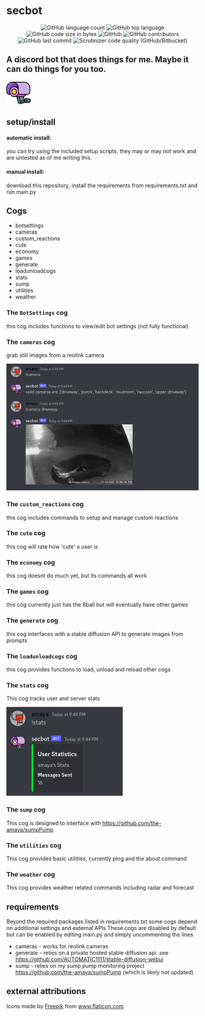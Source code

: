 # secbot

<p align="center">
	<img alt="GitHub language count" src="https://img.shields.io/github/languages/count/the-amaya/secbot?style=plastic">
	<img alt="GitHub top language" src="https://img.shields.io/github/languages/top/the-amaya/secbot?style=plastic">
	<img alt="GitHub code size in bytes" src="https://img.shields.io/github/languages/code-size/the-amaya/secbot?style=plastic">
	<img alt="GitHub" src="https://img.shields.io/github/license/the-amaya/secbot?style=plastic">
	<img alt="GitHub contributors" src="https://img.shields.io/github/contributors/the-amaya/secbot?style=plastic">
	<img alt="GitHub last commit" src="https://img.shields.io/github/last-commit/the-amaya/secbot?style=plastic">
	<img alt="Scrutinizer code quality (GitHub/Bitbucket)" src="https://img.shields.io/scrutinizer/quality/g/the-amaya/secbot?style=plastic">
</p>

## A discord bot that does things for me. Maybe it can do things for you too.

<img src="https://raw.githubusercontent.com/the-amaya/secbot/main/demo/cam.svg"  width="64" height="64">

## setup/install
#### automatic install:
you can try using the included setup scripts, they may or may not work and are untested as of me writing this.

#### manual install:
download this repository, install the requirements from requirements.txt and run main.py

## Cogs
- botsettings
- cameras
- custom_reactions
- cute
- economy
- games
- generate
- loadunloadcogs
- stats
- sump
- utilities
- weather

### The `BotSettings` cog
this cog includes functions to view/edit bot settings (not fully functional)

### The `cameras` cog
grab still images from a reolink camera

![usage example](https://raw.githubusercontent.com/the-amaya/secbot/main/demo/camera_cog.png)

### The `custom_reactions` cog
this cog includes commands to setup and manage custom reactions

### The `cute` cog
this cog will rate how 'cute' a user is

### The `economy` cog
this cog doesnt do much yet, but its commands all work

### The `games` cog
this cog currently just has the 8ball but will eventually have other games

### The `generate` cog
this cog interfaces with a stable diffusion API to generate images from prompts

### The `loadunloadcogs` cog
this cog provides functions to load, unload and reload other cogs

### The `stats` cog
This cog tracks user and server stats

![usage example](https://raw.githubusercontent.com/the-amaya/secbot/main/demo/stats_cog.png)

### The `sump` cog
This cog is designed to interface with https://github.com/the-amaya/sumpPump

### The `utilities` cog
This cog provides basic utilities, currently ping and the about command

### The `weather` cog
This cog provides weather related commands including radar and forecast


## requirements
Beyond the required packages listed in requirements.txt some cogs depend on additional settings and external APIs
These cogs are disabled by default but can be enabled by editing main.py and simply uncommenting the lines

- cameras - works for reolink cameras
- generate - relies on a private hosted stable diffusion api. see https://github.com/AUTOMATIC1111/stable-diffusion-webui
- sump - relies on my sump pump monitoring project https://github.com/the-amaya/sumpPump (which is likely not updated)


## external attributions
<div>Icons made by <a href="https://www.flaticon.com/authors/freepik" title="Freepik">Freepik</a>
from <a href="https://www.flaticon.com/" title="Flaticon">www.flaticon.com</a></div>